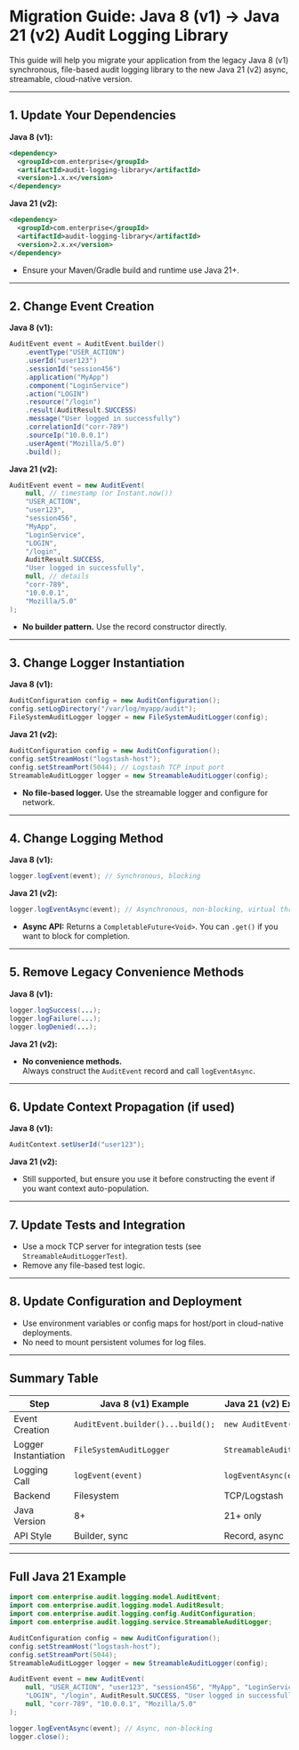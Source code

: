 # Migration Guide: Java 8 (v1) → Java 21 (v2) Audit Logging Library

This guide will help you migrate your application from the legacy Java 8 (v1) synchronous, file-based audit logging library to the new Java 21 (v2) async, streamable, cloud-native version.

---

## 1. Update Your Dependencies

**Java 8 (v1):**
```xml
<dependency>
  <groupId>com.enterprise</groupId>
  <artifactId>audit-logging-library</artifactId>
  <version>1.x.x</version>
</dependency>
```

**Java 21 (v2):**
```xml
<dependency>
  <groupId>com.enterprise</groupId>
  <artifactId>audit-logging-library</artifactId>
  <version>2.x.x</version>
</dependency>
```
- Ensure your Maven/Gradle build and runtime use Java 21+.

---

## 2. Change Event Creation

**Java 8 (v1):**
```java
AuditEvent event = AuditEvent.builder()
    .eventType("USER_ACTION")
    .userId("user123")
    .sessionId("session456")
    .application("MyApp")
    .component("LoginService")
    .action("LOGIN")
    .resource("/login")
    .result(AuditResult.SUCCESS)
    .message("User logged in successfully")
    .correlationId("corr-789")
    .sourceIp("10.0.0.1")
    .userAgent("Mozilla/5.0")
    .build();
```

**Java 21 (v2):**
```java
AuditEvent event = new AuditEvent(
    null, // timestamp (or Instant.now())
    "USER_ACTION",
    "user123",
    "session456",
    "MyApp",
    "LoginService",
    "LOGIN",
    "/login",
    AuditResult.SUCCESS,
    "User logged in successfully",
    null, // details
    "corr-789",
    "10.0.0.1",
    "Mozilla/5.0"
);
```
- **No builder pattern.** Use the record constructor directly.

---

## 3. Change Logger Instantiation

**Java 8 (v1):**
```java
AuditConfiguration config = new AuditConfiguration();
config.setLogDirectory("/var/log/myapp/audit");
FileSystemAuditLogger logger = new FileSystemAuditLogger(config);
```

**Java 21 (v2):**
```java
AuditConfiguration config = new AuditConfiguration();
config.setStreamHost("logstash-host");
config.setStreamPort(5044); // Logstash TCP input port
StreamableAuditLogger logger = new StreamableAuditLogger(config);
```
- **No file-based logger.** Use the streamable logger and configure for network.

---

## 4. Change Logging Method

**Java 8 (v1):**
```java
logger.logEvent(event); // Synchronous, blocking
```

**Java 21 (v2):**
```java
logger.logEventAsync(event); // Asynchronous, non-blocking, virtual thread
```
- **Async API:** Returns a `CompletableFuture<Void>`. You can `.get()` if you want to block for completion.

---

## 5. Remove Legacy Convenience Methods

**Java 8 (v1):**
```java
logger.logSuccess(...);
logger.logFailure(...);
logger.logDenied(...);
```

**Java 21 (v2):**
- **No convenience methods.**  
  Always construct the `AuditEvent` record and call `logEventAsync`.

---

## 6. Update Context Propagation (if used)

**Java 8 (v1):**
```java
AuditContext.setUserId("user123");
```

**Java 21 (v2):**
- Still supported, but ensure you use it before constructing the event if you want context auto-population.

---

## 7. Update Tests and Integration
- Use a mock TCP server for integration tests (see `StreamableAuditLoggerTest`).
- Remove any file-based test logic.

---

## 8. Update Configuration and Deployment
- Use environment variables or config maps for host/port in cloud-native deployments.
- No need to mount persistent volumes for log files.

---

## Summary Table

| Step                | Java 8 (v1) Example                | Java 21 (v2) Example                |
|---------------------|-------------------------------------|-------------------------------------|
| Event Creation      | `AuditEvent.builder()...build();`   | `new AuditEvent(...);`              |
| Logger Instantiation| `FileSystemAuditLogger`             | `StreamableAuditLogger`             |
| Logging Call        | `logEvent(event)`                   | `logEventAsync(event)`              |
| Backend             | Filesystem                          | TCP/Logstash                        |
| Java Version        | 8+                                  | 21+ only                            |
| API Style           | Builder, sync                       | Record, async                       |

---

## Full Java 21 Example

```java
import com.enterprise.audit.logging.model.AuditEvent;
import com.enterprise.audit.logging.model.AuditResult;
import com.enterprise.audit.logging.config.AuditConfiguration;
import com.enterprise.audit.logging.service.StreamableAuditLogger;

AuditConfiguration config = new AuditConfiguration();
config.setStreamHost("logstash-host");
config.setStreamPort(5044);
StreamableAuditLogger logger = new StreamableAuditLogger(config);

AuditEvent event = new AuditEvent(
    null, "USER_ACTION", "user123", "session456", "MyApp", "LoginService",
    "LOGIN", "/login", AuditResult.SUCCESS, "User logged in successfully",
    null, "corr-789", "10.0.0.1", "Mozilla/5.0"
);

logger.logEventAsync(event); // Async, non-blocking
logger.close();
```

